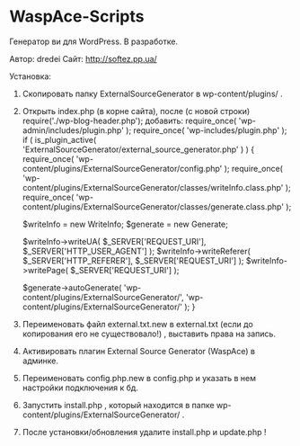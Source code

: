 WaspAce-Scripts
===============

Генератор ви для WordPress.
В разработке.

Автор: dredei
Сайт: http://softez.pp.ua/

Установка:
1. Скопировать папку ExternalSourceGenerator в wp-content/plugins/ .
2. Открыть index.php (в корне сайта), после (с новой строки) require('./wp-blog-header.php'); добавить:
require_once( 'wp-admin/includes/plugin.php' );
require_once( 'wp-includes/plugin.php' );
if ( is_plugin_active( 'ExternalSourceGenerator/external_source_generator.php' ) ) {	
	require_once( 'wp-content/plugins/ExternalSourceGenerator/config.php' );
	require_once( 'wp-content/plugins/ExternalSourceGenerator/classes/writeInfo.class.php' );
	require_once( 'wp-content/plugins/ExternalSourceGenerator/classes/generate.class.php' );

    $writeInfo = new WriteInfo;
	$generate = new Generate;

	$writeInfo->writeUA( $_SERVER['REQUEST_URI'], $_SERVER['HTTP_USER_AGENT'] );
	$writeInfo->writeReferer( $_SERVER['HTTP_REFERER'], $_SERVER['REQUEST_URI'] );
	$writeInfo->writePage( $_SERVER['REQUEST_URI'] );
	
	$generate->autoGenerate( 'wp-content/plugins/ExternalSourceGenerator/', 'wp-content/plugins/ExternalSourceGenerator/' );
}

3. Переименовать файл external.txt.new в external.txt (если до копирования его не существовало!) , выставить права на запись.
4. Активировать плагин External Source Generator (WaspAce) в админке.
5. Переименовать config.php.new в config.php и указать в нем настройки подключения к бд.
6. Запустить install.php , который находится в папке wp-content/plugins/ExternalSourceGenerator/ .
7. После установки/обновления удалите install.php и update.php !